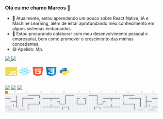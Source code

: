 ### Olá eu me chamo Marcos 👋

- 🌱 Atualmente, estou aprendendo um pouco sobre React Native, IA e Machine Learning, além de estar aprofundando meu conhecimento em alguns sistemas embarcados.
- 👯 Estou procurando colaborar com meu desenvolvimento pessoal e empresarial, bem como promover o crescimento das minhas concedentes.
- 😄 Apelido: Mp.

<div>
  <a href="https://github.com/Marcs-paulo/github-readme-stats">
    <img height="180em" src="https://github-readme-stats.vercel.app/api?username=Marcs-Paulo&show_icons=true&theme=dark" />
  </a>
  <a href="https://github.com/Marcs-paulo/github-readme-stats">
    <img height="180em" src="https://github-readme-stats.vercel.app/api/top-langs/?username=Marcs-Paulo&layout=compact&theme=dark"/>
  </a>
</div>


<div style="display: inline_block"><br>
  <img align="center" alt="MP-Js" height="30" width="40" src="https://raw.githubusercontent.com/devicons/devicon/master/icons/javascript/javascript-plain.svg">
  <img align="center" alt="MP-React" height="30" width="40" src="https://raw.githubusercontent.com/devicons/devicon/master/icons/react/react-original.svg">
  <img align="center" alt="MP-HTML" height="30" width="40" src="https://raw.githubusercontent.com/devicons/devicon/master/icons/html5/html5-original.svg">
  <img align="center" alt="MP-CSS" height="30" width="40" src="https://raw.githubusercontent.com/devicons/devicon/master/icons/css3/css3-original.svg">
  <img align="center" alt="MP-Python" height="30" width="40" src="https://raw.githubusercontent.com/devicons/devicon/master/icons/python/python-original.svg">

</div>
  
  ##
 
<div> 
  <a href="https://instagram.com/marcs.paulo_/" target="_blank"><img src="https://img.shields.io/badge/-Instagram-%23E4405F?style=for-the-badge&logo=instagram&logoColor=white" target="_blank"></a>
  <a href = "mailto:mp.dantasjoaquim0102@gmail.com"><img src="https://img.shields.io/badge/-Gmail-%23333?style=for-the-badge&logo=gmail&logoColor=white" target="_blank"></a>
  <a href="https://www.linkedin.com/in/marcos-paulo-dantas-joaquim-244319254?utm_source=share&utm_campaign=share_via&utm_content=profile&utm_medium=android_app" target="_blank"><img src="https://img.shields.io/badge/-LinkedIn-%230077B5?style=for-the-badge&logo=linkedin&logoColor=white" target="_blank"></a> 
  
</div>

<picture>
  <source media="(prefers-color-scheme: dark)" srcset="https://raw.githubusercontent.com/Marcs-paulo/Marcs-paulo/output/pacman-contribution-graph-dark.svg">
  <source media="(prefers-color-scheme: light)" srcset="https://raw.githubusercontent.com/Marcs-paulo/Marcs-paulo/output/pacman-contribution-graph.svg">
  <img alt="pacman contribution graph" src="https://raw.githubusercontent.com/Marcs-paulo/Marcs-paulo/output/pacman-contribution-graph.svg">
</picture>

###
